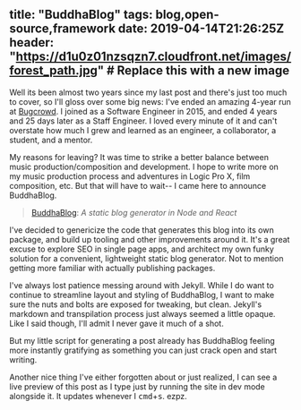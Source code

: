 title: "BuddhaBlog"
tags: blog,open-source,framework
date: 2019-04-14T21:26:25Z
header: "https://d1u0z01nzsqzn7.cloudfront.net/images/forest_path.jpg" # Replace this with a new image
----

Well its been almost two years since my last post and there's just too much to cover, so I'll gloss over some big news: I've ended an amazing 4-year run at [Bugcrowd](https://bugcrowd.com). I joined as a Software Engineer in 2015, and ended 4 years and 25 days later as a Staff Engineer. I loved every minute of it and can't overstate how much I grew and learned as an engineer, a collaborator, a student, and a mentor.

My reasons for leaving? It was time to strike a better balance between music production/composition and development. I hope to write more on my music production process and adventures in Logic Pro X, film composition, etc. But that will have to wait-- I came here to announce BuddhaBlog.


> <a href="https://github.com/Timmehs/buddhablog" target="_blank">BuddhaBlog</a>: *A static blog generator in Node and React*

I've decided to genericize the code that generates this blog into its own package, and build up tooling and other improvements around it. It's a great excuse to explore SEO in single page apps, and architect my own funky solution for a convenient, lightweight static blog generator. Not to mention getting more familiar with actually publishing packages.

I've always lost patience messing around with Jekyll.  While I do want to continue to streamline layout and styling of BuddhaBlog, I want to make sure the nuts and bolts are exposed for tweaking, but clean.  Jekyll's markdown and transpilation process just always seemed a little opaque. Like I said though, I'll admit I never gave it much of a shot. 

But my little script for generating a post already has BuddhaBlog feeling more instantly gratifying as something you can just crack open and start writing.

Another nice thing I've either forgotten about or just realized, I can see a live preview of this post as I type just by running the site in dev mode alongside it. It updates whenever I <kbd>cmd</kbd>+<kbd>s</kbd>. ezpz.